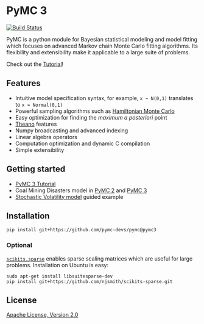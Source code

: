 # PyMC 3

[![Build Status](https://travis-ci.org/pymc-devs/pymc.png?branch=pymc3)](https://travis-ci.org/pymc-devs/pymc)

PyMC is a python module for Bayesian statistical modeling and model fitting which focuses on advanced Markov chain Monte Carlo fitting algorithms. Its flexibility and extensibility make it applicable to a large suite of problems. 

Check out the [Tutorial](http://nbviewer.ipython.org/urls/raw.github.com/pymc-devs/pymc/pymc3/pymc/examples/tutorial.ipynb)!

## Features 

 * Intuitive model specification syntax, for example, `x ~ N(0,1)` translates to `x = Normal(0,1)`
 * Powerful sampling algorithms such as [Hamiltonian Monte Carlo](http://en.wikipedia.org/wiki/Hybrid_Monte_Carlo)
 * Easy optimization for finding the *maximum a posteriori* point
 * [Theano](http://deeplearning.net/software/theano/) features 
  * Numpy broadcasting and advanced indexing 
  * Linear algebra operators
  * Computation optimization and dynamic C compilation
 * Simple extensibility

## Getting started
 * [PyMC 3 Tutorial](http://nbviewer.ipython.org/urls/raw.github.com/pymc-devs/pymc/pymc3/pymc/examples/tutorial.ipynb)
 * Coal Mining Disasters model in [PyMC 2](https://github.com/pymc-devs/pymc/blob/master/pymc/examples/disaster_model.py) and [PyMC 3](https://github.com/pymc-devs/pymc/blob/pymc3/examples/disaster_model.py) 
 * [Stochastic Volatility model](http://nbviewer.ipython.org/urls/raw.github.com/pymc-devs/pymc/pymc3/pymc/examples/stochastic_volatility.ipynb) guided example

## Installation 

```
pip install git+https://github.com/pymc-devs/pymc@pymc3
```

### Optional

[`scikits.sparse`](https://github.com/njsmith/scikits-sparse) enables sparse scaling matrices which are useful for large problems. Installation on Ubuntu is easy:

```
sudo apt-get install libsuitesparse-dev 
pip install git+https://github.com/njsmith/scikits-sparse.git
```

## License 
[Apache License, Version 2.0](https://github.com/pymc-devs/pymc/blob/pymc3/LICENSE)
